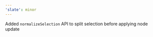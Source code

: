 ```yaml
---
'slate': minor
---
```


Added `normalizeSelection` API to split selection before applying node update
